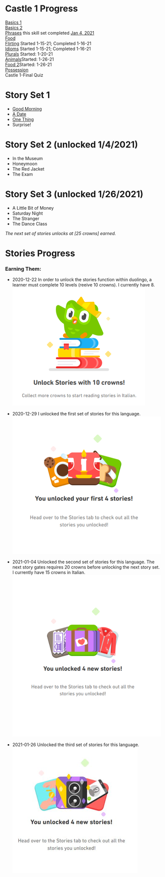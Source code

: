 # Castle 1 Progress <br>
[Basics 1](https://github.com/EO4wellness/T-I-L/blob/main/polyglot/italiano/castle-1/Basics-1.md)<br>
[Basics 2](https://github.com/EO4wellness/T-I-L/blob/main/polyglot/italiano/castle-1/Basics-2.md)<br>
[Phrases](https://github.com/EO4wellness/T-I-L/tree/main/polyglot/italiano/castle-1/Phrases.md) this skill set completed [Jan 4, 2021](https://github.com/EO4wellness/T-I-L/blob/main/polyglot/italiano/castle-1/2021-01-04-earned-level5-skill3.png)<br>
[Food](https://github.com/EO4wellness/T-I-L/blob/main/polyglot/italiano/castle-1/Food.md)<br>
[Flirting](https://github.com/EO4wellness/T-I-L/blob/main/polyglot/italiano/castle-1/Flirting.md) Started 1-15-21; Completed 1-16-21<br>
[Idioms](https://github.com/EO4wellness/T-I-L/blob/main/polyglot/italiano/castle-1/Idioms.md) Started 1-15-21; Completed 1-16-21<br>
[Plurals](https://github.com/EO4wellness/T-I-L/blob/main/polyglot/italiano/castle-1/Plurals.md) Started: 1-20-21<br>
[Animals](https://github.com/EO4wellness/T-I-L/blob/main/polyglot/italiano/castle-1/Animals.md)Started: 1-26-21<br>
[Food 2](https://github.com/EO4wellness/T-I-L/blob/main/polyglot/italiano/castle-1/Food2.md)Started: 1-26-21 <br>
[Possession](https://github.com/EO4wellness/T-I-L/blob/main/polyglot/italiano/castle-1/Possession.md) <br>
Castle 1-Final Quiz <br>

# Story Set 1
* [Good Morning](https://github.com/EO4wellness/T-I-L/blob/main/polyglot/italiano/castle-1/story-set1-buongiorno.md)
* [A Date](https://github.com/EO4wellness/T-I-L/blob/main/polyglot/italiano/castle-1/story-set1-un-appuntamento.md) 
* [One Thing](https://github.com/EO4wellness/T-I-L/blob/main/polyglot/italiano/castle-1/story-set1-una-cosa.md) 
* Surprise! 
 
# Story Set 2 (unlocked 1/4/2021)
* In the Museum 
* Honeymoon 
* The Red Jacket 
* The Exam 

# Story Set 3 (unlocked 1/26/2021)
* A Little Bit of Money 
* Saturday Night
* The Stranger 
* The Dance Class 

 
 *The next set of stories unlocks at [25 crowns] earned.*

# Stories Progress <br>
### Earning Them:
* 2020-12-22 In order to unlock the stories function within duolingo, a learner must complete 10 levels (reeive 10 crowns).  I currently have 8.<br>
![Need 10 CROWNS for Stories](https://github.com/EO4wellness/T-I-L/blob/main/polyglot/italiano/images/stories-10%20crowns.png)

* 2020-12-29 I unlocked the first set of stories for this language. <br>
![Stories-set1](https://github.com/EO4wellness/T-I-L/blob/main/polyglot/italiano/castle-1/2020-12-29_stories-unlocked_italian.png) 

* 2021-01-04 Unlocked the second set of stories for this language.  The next story gates requires 20 crowns before unlocking the next story set.  I currently have 15 crowns in Italian.
![Stories-set2](https://github.com/EO4wellness/T-I-L/blob/main/polyglot/italiano/castle-1/2021-01-04-italian-unlock-stories.png)

* 2021-01-26 Unlocked the third set of stories for this language. 
![Stories-set3](https://github.com/EO4wellness/T-I-L/blob/main/polyglot/italiano/castle-1/images/2021-01-26-unlocked-new-stories.jpg)

